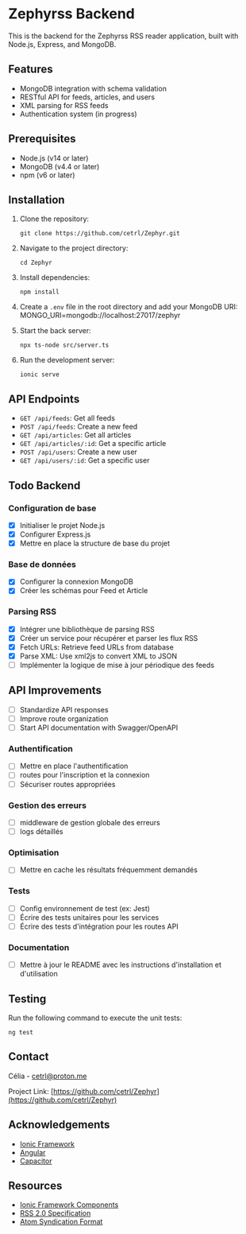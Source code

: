 # Zephyrss Backend

This is the backend for the Zephyrss RSS reader application, built with Node.js, Express, and MongoDB.

## Features

- MongoDB integration with schema validation
- RESTful API for feeds, articles, and users
- XML parsing for RSS feeds
- Authentication system (in progress)

## Prerequisites

- Node.js (v14 or later)
- MongoDB (v4.4 or later)
- npm (v6 or later)

## Installation

1. Clone the repository:
   ```
   git clone https://github.com/cetrl/Zephyr.git
   ```
2. Navigate to the project directory:
   ```
   cd Zephyr
   ```
3. Install dependencies:
   ```
   npm install
   ```
4. Create a `.env` file in the root directory and add your MongoDB URI:
MONGO_URI=mongodb://localhost:27017/zephyr

5. Start the back server:
   ```
   npx ts-node src/server.ts
   ```

6. Run the development server:
   ```
   ionic serve
   ```
   
## API Endpoints

- `GET /api/feeds`: Get all feeds
- `POST /api/feeds`: Create a new feed
- `GET /api/articles`: Get all articles
- `GET /api/articles/:id`: Get a specific article
- `POST /api/users`: Create a new user
- `GET /api/users/:id`: Get a specific user

## Todo Backend

### Configuration de base
- [x] Initialiser le projet Node.js
- [x] Configurer Express.js
- [x] Mettre en place la structure de base du projet

### Base de données
- [x] Configurer la connexion MongoDB
- [x] Créer les schémas pour Feed et Article

### Parsing RSS
- [x] Intégrer une bibliothèque de parsing RSS
- [x] Créer un service pour récupérer et parser les flux RSS
- [x] Fetch URLs: Retrieve feed URLs from database
- [x] Parse XML: Use xml2js to convert XML to JSON
- [ ] Implémenter la logique de mise à jour périodique des feeds

## API Improvements 
- [ ] Standardize API responses
- [ ] Improve route organization
- [ ] Start API documentation with Swagger/OpenAPI

### Authentification
- [ ] Mettre en place l'authentification
- [ ] routes pour l'inscription et la connexion
- [ ] Sécuriser routes appropriées

### Gestion des erreurs
- [ ] middleware de gestion globale des erreurs
- [ ] logs détaillés

### Optimisation
- [ ] Mettre en cache les résultats fréquemment demandés

### Tests
- [ ] Config environnement de test (ex: Jest)
- [ ] Écrire des tests unitaires pour les services
- [ ] Écrire des tests d'intégration pour les routes API

### Documentation
- [ ] Mettre à jour le README avec les instructions d'installation et d'utilisation

## Testing

Run the following command to execute the unit tests:

```
ng test
```

## Contact

Célia - [cetrl@proton.me](cetrl@proton.me)

Project Link: [https://github.com/cetrl/Zephyr](https://github.com/cetrl/Zephyr)

## Acknowledgements

- [Ionic Framework](https://ionicframework.com/)
- [Angular](https://angular.io/)
- [Capacitor](https://capacitorjs.com/)

## Resources

- [Ionic Framework Components](https://ionicframework.com/docs/components)
- [RSS 2.0 Specification](https://www.rssboard.org/rss-specification)
- [Atom Syndication Format](https://tools.ietf.org/html/rfc4287)
